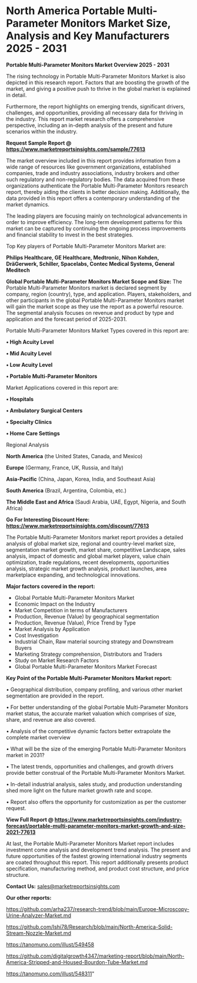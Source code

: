 # North America Portable Multi-Parameter Monitors Market Size, Analysis and Key Manufacturers 2025 - 2031

<Strong> Portable Multi-Parameter Monitors Market Overview 2025 - 2031</strong>

The rising technology in Portable Multi-Parameter Monitors Market is also depicted in this research report. Factors that are boosting the growth of the market, and giving a positive push to thrive in the global market is explained in detail.

Furthermore, the report highlights on emerging trends, significant drivers, challenges, and opportunities, providing all necessary data for thriving in the industry. This report market research offers a comprehensive perspective, including an in-depth analysis of the present and future scenarios within the industry.

<strong>Request Sample Report @ <a href=https://www.marketreportsinsights.com/sample/77613>https://www.marketreportsinsights.com/sample/77613</a></strong>

The market overview included in this report provides information from a wide range of resources like government organizations, established companies, trade and industry associations, industry brokers and other such regulatory and non-regulatory bodies. The data acquired from these organizations authenticate the Portable Multi-Parameter Monitors research report, thereby aiding the clients in better decision making. Additionally, the data provided in this report offers a contemporary understanding of the market dynamics.

The leading players are focusing mainly on technological advancements in order to improve efficiency. The long-term development patterns for this market can be captured by continuing the ongoing process improvements and financial stability to invest in the best strategies.

Top Key players of Portable Multi-Parameter Monitors Market are:

<strong>Philips Healthcare, GE Healthcare, Medtronic, Nihon Kohden, DräGerwerk, Schiller, Spacelabs, Contec Medical Systems, General Meditech</strong>

<strong><b>Global Portable Multi-Parameter Monitors Market Scope and Size:</b></strong>
The Portable Multi-Parameter Monitors market is declared segment by company, region (country), type, and application. Players, stakeholders, and other participants in the global Portable Multi-Parameter Monitors market will gain the market scope as they use the report as a powerful resource. The segmental analysis focuses on revenue and product by type and application and the forecast period of 2025-2031.

Portable Multi-Parameter Monitors Market Types covered in this report are:

<strong>• High Acuity Level

• Mid Acuity Level

• Low Acuity Level

• Portable Multi-Parameter Monitors</strong>

Market Applications covered in this report are:

<strong>• Hospitals

• Ambulatory Surgical Centers

• Specialty Clinics

• Home Care Settings</strong> 

Regional Analysis

<strong>North America</strong> (the United States, Canada, and Mexico)

<strong>Europe</strong> (Germany, France, UK, Russia, and Italy)

<strong>Asia-Pacific</strong> (China, Japan, Korea, India, and Southeast Asia)

<strong>South America</strong> (Brazil, Argentina, Colombia, etc.)

<strong>The Middle East and Africa</strong> (Saudi Arabia, UAE, Egypt, Nigeria, and South Africa)

<strong>Go For Interesting Discount Here: <a href=https://www.marketreportsinsights.com/discount/77613>https://www.marketreportsinsights.com/discount/77613</a></strong>

The Portable Multi-Parameter Monitors market report provides a detailed analysis of global market size, regional and country-level market size, segmentation market growth, market share, competitive Landscape, sales analysis, impact of domestic and global market players, value chain optimization, trade regulations, recent developments, opportunities analysis, strategic market growth analysis, product launches, area marketplace expanding, and technological innovations.

<strong><b>Major factors covered in the report:</b></strong>
<ul>
  <li>Global Portable Multi-Parameter Monitors Market </li>
  <li>Economic Impact on the Industry</li>
  <li>Market Competition in terms of Manufacturers</li>
  <li>Production, Revenue (Value) by geographical segmentation</li>
  <li>Production, Revenue (Value), Price Trend by Type</li>
  <li>Market Analysis by Application</li>
  <li>Cost Investigation</li>
  <li>Industrial Chain, Raw material sourcing strategy and Downstream Buyers</li>
  <li>Marketing Strategy comprehension, Distributors and Traders</li>
  <li>Study on Market Research Factors</li>
  <li>Global Portable Multi-Parameter Monitors Market Forecast</li>
</ul>

<strong><b>Key Point of the Portable Multi-Parameter Monitors Market report:</b></strong>

• Geographical distribution, company profiling, and various other market segmentation are provided in the report.

• For better understanding of the global Portable Multi-Parameter Monitors market status, the accurate market valuation which comprises of size, share, and revenue are also covered.

• Analysis of the competitive dynamic factors better extrapolate the complete market overview

• What will be the size of the emerging Portable Multi-Parameter Monitors market in 2031?

• The latest trends, opportunities and challenges, and growth drivers provide better construal of the Portable Multi-Parameter Monitors Market.

• In-detail industrial analysis, sales study, and production understanding shed more light on the future market growth rate and scope.

• Report also offers the opportunity for customization as per the customer request.

<strong><b>View Full Report @ <a href=https://www.marketreportsinsights.com/industry-forecast/portable-multi-parameter-monitors-market-growth-and-size-2021-77613>https://www.marketreportsinsights.com/industry-forecast/portable-multi-parameter-monitors-market-growth-and-size-2021-77613</a></b></strong>


At last, the Portable Multi-Parameter Monitors Market report includes investment come analysis and development trend analysis. The present and future opportunities of the fastest growing international industry segments are coated throughout this report. This report additionally presents product specification, manufacturing method, and product cost structure, and price structure.

<strong>Contact Us:</strong>
sales@marketreportsinsights.com

<strong>Our other reports:</strong>

<a href=https://github.com/arha237/research-trend/blob/main/Europe-Microscopy-Urine-Analyzer-Market.md>https://github.com/arha237/research-trend/blob/main/Europe-Microscopy-Urine-Analyzer-Market.md</a>

<a href=https://github.com/Ishi78/Research/blob/main/North-America-Solid-Stream-Nozzle-Market.md>https://github.com/Ishi78/Research/blob/main/North-America-Solid-Stream-Nozzle-Market.md</a>

<a href=https://tanomuno.com/illust/549458>https://tanomuno.com/illust/549458</a>

<a href=https://github.com/digitalgrowth4347/marketing-report/blob/main/North-America-Stripped-and-Housed-Bourdon-Tube-Market.md>https://github.com/digitalgrowth4347/marketing-report/blob/main/North-America-Stripped-and-Housed-Bourdon-Tube-Market.md</a>

<a href=https://tanomuno.com/illust/548311>https://tanomuno.com/illust/548311</a>"
